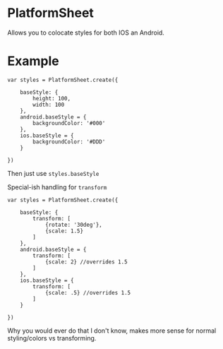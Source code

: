 # PlatformSheet

Allows you to colocate styles for both IOS an Android.


# Example

```
var styles = PlatformSheet.create({
    
    baseStyle: {
        height: 100,
        width: 100        
    },
    android.baseStyle = {
        backgroundColor: '#000'
    },
    ios.baseStyle = {
        backgroundColor: '#DDD'
    }

})

```

Then just use `styles.baseStyle`

Special-ish handling for `transform`

```
var styles = PlatformSheet.create({
    
    baseStyle: {
        transform: [
            {rotate: '30deg'},
            {scale: 1.5}
        ]
    },
    android.baseStyle = {
        transform: [
            {scale: 2} //overrides 1.5
        ]
    },
    ios.baseStyle = {
        transform: [
            {scale: .5} //overrides 1.5
        ]
    }

})

```
Why you would ever do that I don't know, makes more sense for normal styling/colors vs transforming.